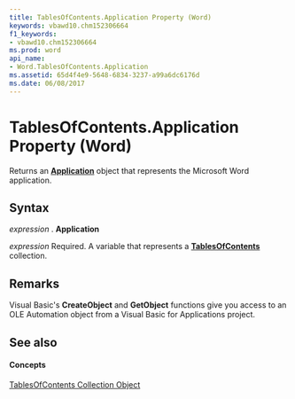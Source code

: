 ```yaml
---
title: TablesOfContents.Application Property (Word)
keywords: vbawd10.chm152306664
f1_keywords:
- vbawd10.chm152306664
ms.prod: word
api_name:
- Word.TablesOfContents.Application
ms.assetid: 65d4f4e9-5648-6834-3237-a99a6dc6176d
ms.date: 06/08/2017
---
```



# TablesOfContents.Application Property (Word)

Returns an  **[Application](Word.Application.md)** object that represents the Microsoft Word application.


## Syntax

 _expression_ . **Application**

 _expression_ Required. A variable that represents a **[TablesOfContents](Word.tablesofcontents.md)** collection.


## Remarks

Visual Basic's  **CreateObject** and **GetObject** functions give you access to an OLE Automation object from a Visual Basic for Applications project.


## See also


#### Concepts


[TablesOfContents Collection Object](Word.tablesofcontents.md)

